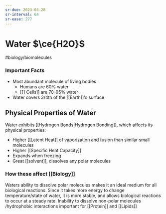 ```yaml
---
sr-due: 2023-03-28
sr-interval: 64
sr-ease: 277
---
```

# Water $\ce{H2O}$
#biology/biomolecules
### Important Facts
- Most abundant molecule of living bodies
	- Humans are 60% water
	- [[1 Cells]] are 70-95% water
- Water covers 3/4th of the [[Earth]]'s surface
## Physical Properties of Water
Water exhibits [[Hydrogen Bonds|Hydrogen Bonding]], which affects its physical properties:
- Higher [[Latent Heat]] of vaporization and fusion than similar small molecules
- Higher [[Specific Heat Capacity]]
- Expands when freezing
- Great [[solvent]], dissolves any polar molecules

### How these affect [[Biology]]
Waters ability to dissolve polar molecules makes it an ideal medium for all biological reactions.
Since it takes more energy to change temperature/state of water, it is more stable, and allows biological reactions to occur at a steady rate.
Inability to dissolve non-polar molecules /hydrophobic interactions important for [[Protein]] and [[Lipids]]